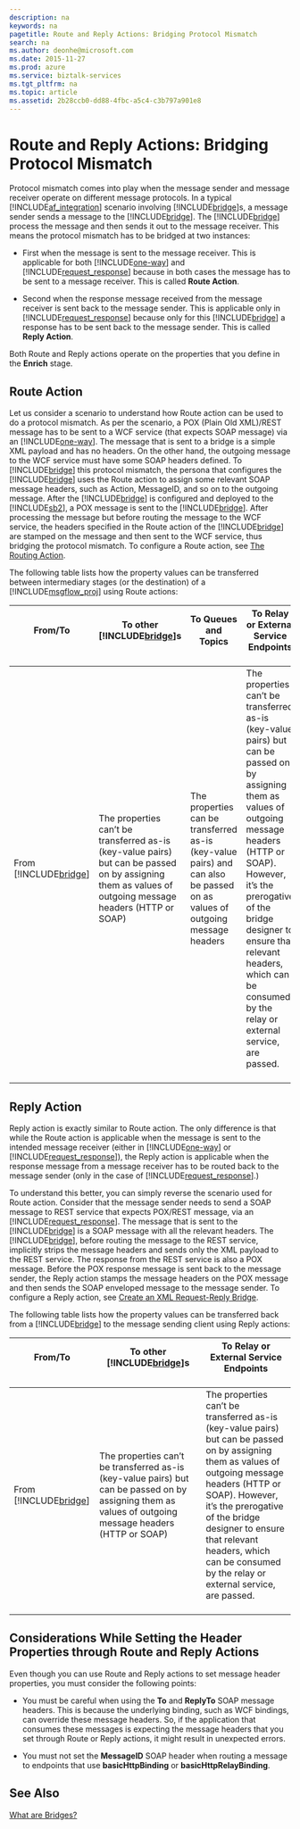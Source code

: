 ```yaml
---
description: na
keywords: na
pagetitle: Route and Reply Actions: Bridging Protocol Mismatch
search: na
ms.author: deonhe@microsoft.com
ms.date: 2015-11-27
ms.prod: azure
ms.service: biztalk-services
ms.tgt_pltfrm: na
ms.topic: article
ms.assetid: 2b28ccb0-dd88-4fbc-a5c4-c3b797a901e8
---
```

# Route and Reply Actions: Bridging Protocol Mismatch
Protocol mismatch comes into play when the message sender and message receiver operate on different message protocols. In a typical [!INCLUDE[af_integration](/Token/af_integration_md.md)] scenario involving [!INCLUDE[bridge](/Token/bridge_md.md)]s, a message sender sends a message to the [!INCLUDE[bridge](/Token/bridge_md.md)]. The [!INCLUDE[bridge](/Token/bridge_md.md)] process the message and then sends it out to the message receiver. This means the protocol mismatch has to be bridged at two instances:

- First when the message is sent to the message receiver. This is applicable for both [!INCLUDE[one-way](/Token/one-way_md.md)] and [!INCLUDE[request_response](/Token/request_response_md.md)] because in both cases the message has to be sent to a message receiver. This is called **Route Action**.

- Second when the response message received from the message receiver is sent back to the message sender. This is applicable only in [!INCLUDE[request_response](/Token/request_response_md.md)] because only for this [!INCLUDE[bridge](/Token/bridge_md.md)] a response has to be sent back to the message sender. This is called **Reply Action**.

Both Route and Reply actions operate on the properties that you define in the **Enrich** stage.

## <a name="BKMK_Route"></a>Route Action
Let us consider a scenario to understand how Route action can be used to do a protocol mismatch. As per the scenario, a POX (Plain Old XML)/REST message has to be sent to a WCF service (that expects SOAP message) via an [!INCLUDE[one-way](/Token/one-way_md.md)]. The message that is sent to a bridge is a simple XML payload and has no headers. On the other hand, the outgoing message to the WCF service must have some SOAP headers defined. To [!INCLUDE[bridge](/Token/bridge_md.md)] this protocol mismatch, the persona that configures the [!INCLUDE[bridge](/Token/bridge_md.md)] uses the Route action to assign some relevant SOAP message headers, such as Action, MessageID, and so on to the outgoing message. After the [!INCLUDE[bridge](/Token/bridge_md.md)] is configured and deployed to the [!INCLUDE[sb2](/Token/sb2_md.md)], a POX message is sent to the [!INCLUDE[bridge](/Token/bridge_md.md)]. After processing the message but before routing the message to the WCF service, the headers specified in the Route action of the [!INCLUDE[bridge](/Token/bridge_md.md)] are stamped on the message and then sent to the WCF service, thus bridging the protocol mismatch.  To configure a Route action, see [The Routing Action](/Topic/Routing_Messages_from_Bridges_to_Destinations_in_the_BizTalk_Service_Project.md#BKMK_RoutingAction).

The following table lists how the property values can be transferred between intermediary stages (or the destination) of a [!INCLUDE[msgflow_proj](/Token/msgflow_proj_md.md)] using Route actions:

|From/To <br /> <br />|To other [!INCLUDE[bridge](/Token/bridge_md.md)]s <br /> <br />|To Queues and Topics <br /> <br />|To Relay or External Service Endpoints <br /> <br />|
|-----------|-----------------------------------------------------|------------------------|------------------------------------------|
|From [!INCLUDE[bridge](/Token/bridge_md.md)] <br /> <br />|The properties can’t be transferred as-is (key-value pairs) but can be passed on by assigning them as values of outgoing message headers (HTTP or SOAP) <br /> <br />|The properties can be transferred as-is (key-value pairs) and can also be passed on as values of outgoing message headers <br /> <br />|The properties can’t be transferred as-is (key-value pairs) but can be passed on by assigning them as values of outgoing message headers (HTTP or SOAP). However, it’s the prerogative of the bridge designer to ensure that relevant headers, which can be consumed by the relay or external service, are passed. <br /> <br />|

## <a name="BKMK_Send"></a>Reply Action
Reply action is exactly similar to Route action. The only difference is that while the Route action is applicable when the message is sent to the intended message receiver (either in [!INCLUDE[one-way](/Token/one-way_md.md)] or [!INCLUDE[request_response](/Token/request_response_md.md)]), the Reply action is applicable when the response message from a message receiver has to be routed back to the message sender (only in the case of [!INCLUDE[request_response](/Token/request_response_md.md)].)

To understand this better, you can simply reverse the scenario used for Route action. Consider that the message sender needs to send a SOAP message to REST service that expects POX/REST message, via an [!INCLUDE[request_response](/Token/request_response_md.md)]. The message that is sent to the [!INCLUDE[bridge](/Token/bridge_md.md)] is a SOAP message with all the relevant headers. The [!INCLUDE[bridge](/Token/bridge_md.md)], before routing the message to the REST service, implicitly strips the message headers and sends only the XML payload to the REST service. The response from the REST service is also a POX message. Before the POX response message is sent back to the message sender, the Reply action stamps the message headers on the POX message and then sends the SOAP enveloped message to the message sender. To configure a Reply action, see [Create an XML Request-Reply Bridge](/Topic/Create_an_XML_Request-Reply_Bridge.md#BKMK_TwoWay_Reply).

The following table lists how the property values can be transferred back from a [!INCLUDE[bridge](/Token/bridge_md.md)] to the message sending client using Reply actions:

|From/To <br /> <br />|To other [!INCLUDE[bridge](/Token/bridge_md.md)]s <br /> <br />|To Relay or External Service Endpoints <br /> <br />|
|-----------|-----------------------------------------------------|------------------------------------------|
|From [!INCLUDE[bridge](/Token/bridge_md.md)] <br /> <br />|The properties can’t be transferred as-is (key-value pairs) but can be passed on by assigning them as values of outgoing message headers (HTTP or SOAP) <br /> <br />|The properties can’t be transferred as-is (key-value pairs) but can be passed on by assigning them as values of outgoing message headers (HTTP or SOAP). However, it’s the prerogative of the bridge designer to ensure that relevant headers, which can be consumed by the relay or external service, are passed. <br /> <br />|

## Considerations While Setting the Header Properties through Route and Reply Actions
Even though you can use Route and Reply actions to set message header properties, you must consider the following points:

- You must be careful when using the **To** and **ReplyTo** SOAP message headers. This is because the underlying binding, such as WCF bindings, can override these message headers. So, if the application that consumes these messages is expecting the message headers that you set through Route or Reply actions, it might result in unexpected errors.

- You must not set the **MessageID** SOAP header when routing a message to endpoints that use **basicHttpBinding** or **basicHttpRelayBinding**.

## See Also
[What are Bridges?](/Topic/What_are_Bridges_.md)

